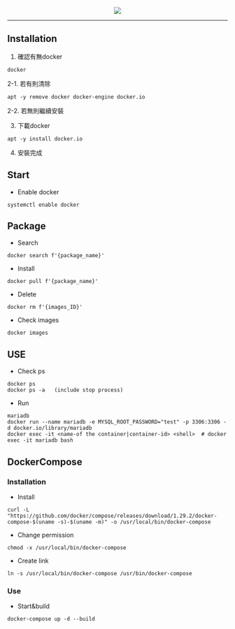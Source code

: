 <p align="center">
    <img src="https://user-images.githubusercontent.com/63274030/144020732-85ef54df-43bc-404a-9a0c-e31405afc786.png"/>
</p>

----  
## Installation
1. 確認有無docker
```
docker
```
2-1. 若有則清除
```
apt -y remove docker docker-engine docker.io
```
2-2. 若無則繼續安裝

3. 下載docker
```
apt -y install docker.io
```
4. 安裝完成

## Start
- Enable docker
```
systemctl enable docker
```
## Package
- Search
```
docker search f'{package_name}'
```
- Install
```
docker pull f'{package_name}'
```
- Delete
```
docker rm f'{images_ID}'
```
- Check images
```
docker images
```

## USE  
- Check ps
```
docker ps
docker ps -a   (include stop process)
```
- Run
```
mariadb
docker run --name mariadb -e MYSQL_ROOT_PASSWORD="test" -p 3306:3306 -d docker.io/library/mariadb
docker exec -it <name-of the container|container-id> <shell>  # docker exec -it mariadb bash
```
## DockerCompose
### Installation
- Install
```
curl -L "https://github.com/docker/compose/releases/download/1.29.2/docker-compose-$(uname -s)-$(uname -m)" -o /usr/local/bin/docker-compose
```
- Change permission
```
chmod -x /usr/local/bin/docker-compose
```
- Create link
```
ln -s /usr/local/bin/docker-compose /usr/bin/docker-compose
```
### Use
- Start&build
```
docker-compose up -d --build
```
